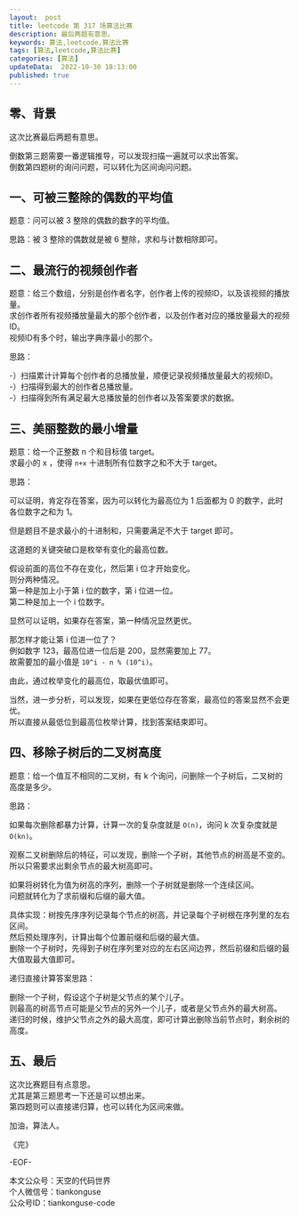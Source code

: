 ```yaml
---   
layout:  post  
title: leetcode 第 317 场算法比赛  
description: 最后两题有意思。  
keywords: 算法,leetcode,算法比赛  
tags: [算法,leetcode,算法比赛]    
categories: [算法]  
updateData:  2022-10-30 18:13:00  
published: true  
---  
```



## 零、背景  


这次比赛最后两题有意思。  


倒数第三题需要一番逻辑推导，可以发现扫描一遍就可以求出答案。  
倒数第四题树的询问问题，可以转化为区间询问问题。  


## 一、可被三整除的偶数的平均值  


题意：问可以被 3 整除的偶数的数字的平均值。  


思路：被 3 整除的偶数就是被 6 整除，求和与计数相除即可。  


## 二、最流行的视频创作者  


题意：给三个数组，分别是创作者名字，创作者上传的视频ID，以及该视频的播放量。  
求创作者所有视频播放量最大的那个创作者，以及创作者对应的播放量最大的视频ID。  
视频ID有多个时，输出字典序最小的那个。  


思路：  


-）扫描累计计算每个创作者的总播放量，顺便记录视频播放量最大的视频ID。  
-）扫描得到最大的创作者总播放量。  
-）扫描得到所有满足最大总播放量的创作者以及答案要求的数据。  


## 三、美丽整数的最小增量  


题意：给一个正整数 n 个和目标值 target。  
求最小的 x ，使得 `n+x` 十进制所有位数字之和不大于 target。  


思路：  


可以证明，肯定存在答案，因为可以转化为最高位为 1 后面都为 0 的数字，此时各位数字之和为 1。  


但是题目不是求最小的十进制和，只需要满足不大于 target 即可。  



这道题的关键突破口是枚举有变化的最高位数。  


假设前面的高位不存在变化，然后第 i 位才开始变化。  
则分两种情况。  
第一种是加上小于第 i 位的数字，第 i 位进一位。  
第二种是加上一个 i 位数字。  


显然可以证明，如果存在答案，第一种情况显然更优。  


那怎样才能让第 i 位进一位了？  
例如数字 123，最高位进一位后是 200，显然需要加上 77。  
故需要加的最小值是 `10^i - n % (10^i)`。  


由此，通过枚举变化的最高位，取最优值即可。  


当然，进一步分析，可以发现，如果在更低位存在答案，最高位的答案显然不会更优。  
所以直接从最低位到最高位枚举计算，找到答案结束即可。  


## 四、移除子树后的二叉树高度  


题意：给一个值互不相同的二叉树，有 k 个询问，问删除一个子树后，二叉树的高度是多少。  


思路：  


如果每次删除都暴力计算，计算一次的复杂度就是 `O(n)`，询问 k 次复杂度就是 `O(kn)`。  


观察二叉树删除后的特征，可以发现，删除一个子树，其他节点的树高是不变的。  
所以只需要求出剩余节点的最大树高即可。  


如果将树转化为值为树高的序列，删除一个子树就是删除一个连续区间。  
问题就转化为了求前缀和后缀的最大值。  


具体实现：树按先序序列记录每个节点的树高，并记录每个子树根在序列里的左右区间。  
然后预处理序列，计算出每个位置前缀和后缀的最大值。  
删除一个子树时，先得到子树在序列里对应的左右区间边界，然后前缀和后缀的最大值取最大值即可。  


递归直接计算答案思路：  


删除一个子树，假设这个子树是父节点的某个儿子。  
则最高的树高节点可能是父节点的另外一个儿子，或者是父节点外的最大树高。  
递归的时候，维护父节点之外的最大高度，即可计算出删除当前节点时，剩余树的高度。  




## 五、最后  



这次比赛题目有点意思。  
尤其是第三题思考一下还是可以想出来。  
第四题则可以直接递归算，也可以转化为区间来做。  





加油，算法人。  


《完》  


-EOF-  



本文公众号：天空的代码世界  
个人微信号：tiankonguse  
公众号ID：tiankonguse-code  
  


